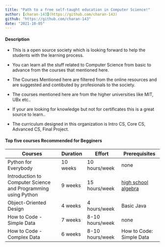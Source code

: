 ```yaml
---
title: "Path to a free self-taught education in Computer Science!"
author: [charan-143](https://github.com/charan-143)
github: "https://github.com/charan-143"
date: "2021-10-05"
---
```


#### Description
- This is a open source society which is looking forward to help the students with the learning process. 

- You can learn all the stuff related to Computer Science from basic to advance from the courses that mentioned here. 

- The Courses Mentioned here are filtered from the online resources and are suggested and contibuted by profesionals to the society.

- The courses mentioned here are from the higher universities like MIT, UBx etc..

- If your are looking for knowledge but not for certificates this is a great source to learn.. 

- The curriculum designed in this organization is Intro CS, Core CS, Advanced CS, Final Project.


#### Top five courses Recommended for Begginers

| Courses | Duration | Effort | Prerequisites |
| --- | ----------- | ------- | ------------- |
| Python for Everybody |  10 weeks	| 10 hours/week	| none |
| Introduction to Computer Science and Programming using Python | 9 weeks | 15 hours/week | [high school algebra](https://www.khanacademy.org/math/algebra-home) |
| Object-Oriented Design | 4 weeks | 4 hours/week | Basic Java |
| How to Code - Simple Data |	7 weeks | 8-10 hours/week	| none |
| How to Code - Complex Data |	6 weeks | 8-10 hours/week	| How to Code: Simple Data |
